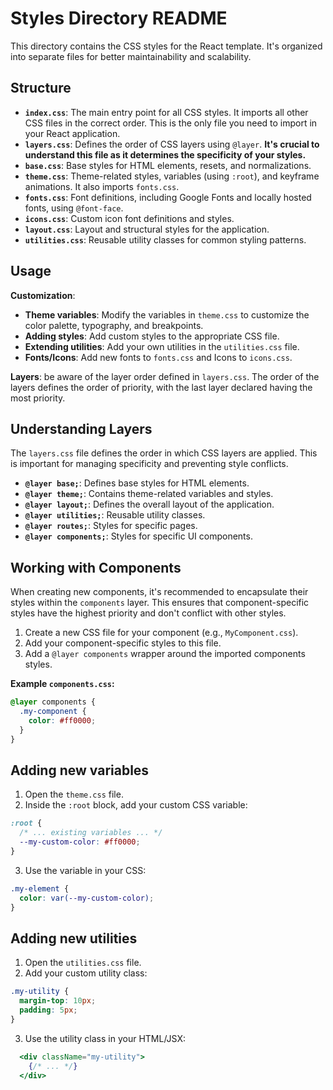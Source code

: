# Styles Directory README

This directory contains the CSS styles for the React template. It's organized into separate files for better maintainability and scalability.

## Structure

* **`index.css`**: The main entry point for all CSS styles. It imports all other CSS files in the correct order. This is the only file you need to import in your React application.
* **`layers.css`**: Defines the order of CSS layers using `@layer`. **It's crucial to understand this file as it determines the specificity of your styles.**
* **`base.css`**: Base styles for HTML elements, resets, and normalizations.
* **`theme.css`**: Theme-related styles, variables (using `:root`), and keyframe animations. It also imports `fonts.css`.
* **`fonts.css`**: Font definitions, including Google Fonts and locally hosted fonts, using `@font-face`.
* **`icons.css`**: Custom icon font definitions and styles.
* **`layout.css`**: Layout and structural styles for the application.
* **`utilities.css`**: Reusable utility classes for common styling patterns.

## Usage

**Customization**:

* **Theme variables**: Modify the variables in `theme.css` to customize the color palette, typography, and breakpoints.
* **Adding styles**: Add custom styles to the appropriate CSS file.
* **Extending utilities**: Add your own utilities in the `utilities.css` file.
* **Fonts/Icons**: Add new fonts to `fonts.css` and Icons to `icons.css`.

**Layers**: be aware of the layer order defined in `layers.css`. The order of the layers defines the order of priority, with the last layer declared having the most priority.

## Understanding Layers

The `layers.css` file defines the order in which CSS layers are applied. This is important for managing specificity and preventing style conflicts.

* **`@layer base;`**: Defines base styles for HTML elements.
* **`@layer theme;`**: Contains theme-related variables and styles.
* **`@layer layout;`**: Defines the overall layout of the application.
* **`@layer utilities;`**: Reusable utility classes.
* **`@layer routes;`**: Styles for specific pages.
* **`@layer components;`**: Styles for specific UI components.

## Working with Components

When creating new components, it's recommended to encapsulate their styles within the `components` layer. This ensures that component-specific styles have the highest priority and don't conflict with other styles.

1. Create a new CSS file for your component (e.g., `MyComponent.css`).
2. Add your component-specific styles to this file.
3. Add a `@layer components` wrapper around the imported components styles.

**Example `components.css`:**

  ```css
  @layer components {
    .my-component {
      color: #ff0000;
    }
  }
  ```

## Adding new variables

1. Open the `theme.css` file.
2. Inside the `:root` block, add your custom CSS variable:

  ```css
  :root {
    /* ... existing variables ... */
    --my-custom-color: #ff0000;
  }
  ```

3. Use the variable in your CSS:

  ```css
  .my-element {
    color: var(--my-custom-color);
  }
  ```

## Adding new utilities

1. Open the `utilities.css` file.
2. Add your custom utility class:

  ```css
  .my-utility {
    margin-top: 10px;
    padding: 5px;
  }
  ````

3. Use the utility class in your HTML/JSX:

  ```jsx
    <div className="my-utility">
      {/* ... */}
    </div>
  ```
